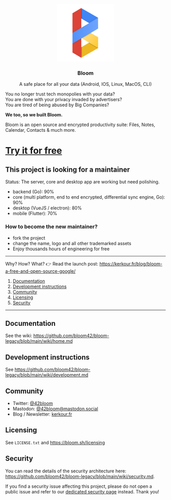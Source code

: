 <p align="center">
  <img alt="bloom logo" src="assets/icons/bloom_256.png" height="180" />
  <h3 align="center">Bloom</h3>
  <p align="center">A safe place for all your data (Android, IOS, Linux, MacOS, CLI)</p>
</p>

You no longer trust tech monopolies with your data?<br/>
You are done with your privacy invaded by advertisers? <br/>
You are tired of being abused by Big Companies?


**We too, so we built Bloom.**

Bloom is an open source and encrypted productivity suite: Files, Notes, Calendar, Contacts &
much more.

# [Try it for free](https://bloom.sh)


## This project is looking for a maintainer

Status: The server, core and desktop app are working but need polishing.

* backend (Go): 90%
* core (multi platform, end to end encrypted, differential sync engine, Go): 90%
* desktop (VueJS / electron): 80%
* mobile (Flutter): 70%


### How to become the new maintainer?

* fork the project
* change the name, logo and all other trademarked assets
* Enjoy thousands hours of engineering for free




<!--
Android: [Google play store](https://play.google.com/store/apps/details?id=com.bloom42.bloomx) <br/>
iOS: Coming soon

Linux: Coming soom <br/>
MacOS: Coming soon <br/>
Docker: Coming soon <br/>
Windows: Coming soon <br/> -->


--------


Why? How? What? 👉 Read the launch post: https://kerkour.fr/blog/bloom-a-free-and-open-source-google/

1. [Documentation](#documentation)
2. [Development instructions](#development-instructions)
3. [Community](#Community)
4. [Licensing](#licensing)
5. [Security](#security)

--------


## Documentation

See the wiki: https://github.com/bloom42/bloom-legacy/blob/main/wiki/home.md


## Development instructions

See https://github.com/bloom42/bloom-legacy/blob/main/wiki/development.md


## Community

<!-- Join our Reddit community: https://www.reddit.com/r/bloom42 -->

* Twitter: [@42bloom](https://twitter.com/@42bloom)
* Mastodon: [@42bloom@mastodon.social](https://mastodon.social/@42bloom)
* Blog / Newsletter: [kerkour.fr](https://kerkour.fr)


## Licensing

See `LICENSE.txt` and https://bloom.sh/licensing


## Security

You can read the details of the security architecture here: https://github.com/bloom42/bloom-legacy/blob/main/wiki/security.md.

If you find a security issue affecting this project, please do not open a public issue and refer to our
[dedicated security page](https://bloom.sh/security) instead. Thank you!
